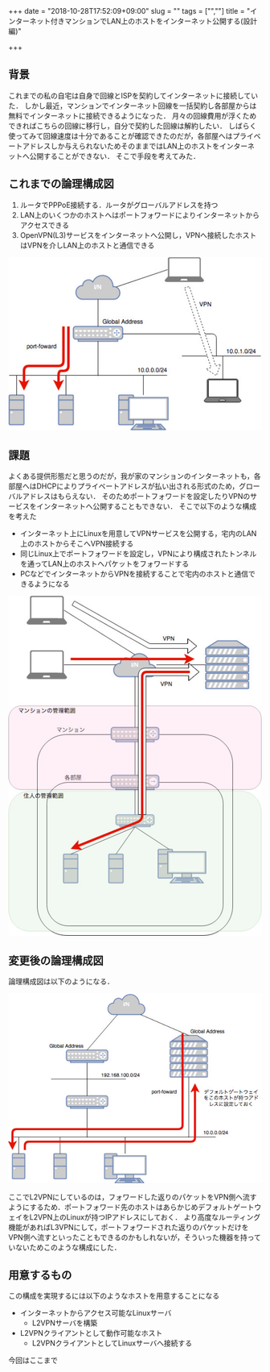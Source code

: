 +++
date = "2018-10-28T17:52:09+09:00"
slug = ""
tags = ["",""]
title = "インターネット付きマンションでLAN上のホストをインターネット公開する(設計編)"

+++

## 背景

これまでの私の自宅は自身で回線とISPを契約してインターネットに接続していた．
しかし最近，マンションでインターネット回線を一括契約し各部屋からは無料でインターネットに接続できるようになった．
月々の回線費用が浮くためできればこちらの回線に移行し，自分で契約した回線は解約したい．
しばらく使ってみて回線速度は十分であることが確認できたのだが，各部屋へはプライベートアドレスしか与えられないためそのままではLAN上のホストをインターネットへ公開することができない．
そこで手段を考えてみた．

## これまでの論理構成図

1. ルータでPPPoE接続する．ルータがグローバルアドレスを持つ
1. LAN上のいくつかのホストへはポートフォワードによりインターネットからアクセスできる
1. OpenVPN(L3)サービスをインターネットへ公開し，VPNへ接続したホストはVPNを介しLAN上のホストと通信できる

![before.jpg](/publish-with-openvpn/before.jpg)

## 課題

よくある提供形態だと思うのだが，我が家のマンションのインターネットも，各部屋へはDHCPによりプライベートアドレスが払い出される形式のため，グローバルアドレスはもらえない．
そのためポートフォワードを設定したりVPNのサービスをインターネットへ公開することもできない．
そこで以下のような構成を考えた

* インターネット上にLinuxを用意してVPNサービスを公開する，宅内のLAN上のホストからそこへVPN接続する
* 同じLinux上でポートフォワードを設定し，VPNにより構成されたトンネルを通ってLAN上のホストへパケットをフォワードする
* PCなどでインターネットからVPNを接続することで宅内のホストと通信できるようになる

![after-physical.jpg](/publish-with-openvpn/after-physical.jpg)

## 変更後の論理構成図

論理構成図は以下のようになる．

![after-logical.jpg](/publish-with-openvpn/after-logical.jpg)

ここでL2VPNにしているのは，フォワードした返りのパケットをVPN側へ流すようにするため．ポートフォワード先のホストはあらかじめデフォルトゲートウェイをL2VPN上のLinuxが持つIPアドレスにしておく．
より高度なルーティング機能があればL3VPNにして，ポートフォワードされた返りのパケットだけをVPN側へ流すといったこともできるのかもしれないが，そういった機器を持っていないためこのような構成にした．

## 用意するもの

この構成を実現するには以下のようなホストを用意することになる

* インターネットからアクセス可能なLinuxサーバ
    * L2VPNサーバを構築
* L2VPNクライアントとして動作可能なホスト
    * L2VPNクライアントとしてLinuxサーバへ接続する

今回はここまで
